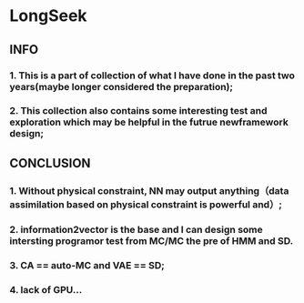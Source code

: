 # LongSeek    
## INFO
### 1.  This is a part of collection of what I have done in the past two years(maybe longer considered the preparation);    
### 2.  This collection also contains some interesting test and exploration which may be helpful in the futrue newframework design;    

## CONCLUSION
### 1.  Without physical constraint, NN may output anything（data assimilation based on physical constraint is powerful and）;    
### 2.  information2vector is the base and I can design some intersting programor test from MC/MC the pre of HMM and SD.          
### 3.  CA == auto-MC and VAE == SD;      
### 4.  lack of GPU...            
